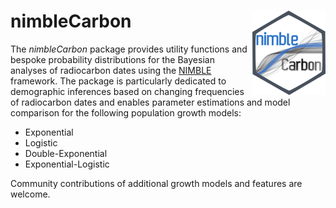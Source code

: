 # nimbleCarbon <img src="/logo/logo.png" align="right" />

The _nimbleCarbon_ package provides utility functions and bespoke probability distributions for the Bayesian analyses of radiocarbon dates using the [NIMBLE](https://r-nimble.org/) framework. The package is particularly dedicated to demographic inferences based on changing frequencies of radiocarbon dates and enables parameter estimations and model comparison for the following population growth models:

* Exponential
* Logistic
* Double-Exponential
* Exponential-Logistic

Community contributions of additional growth models and features are welcome.


 
